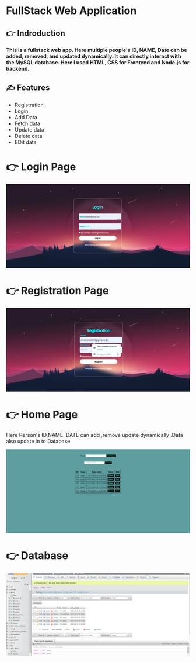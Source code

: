  #  FullStack Web Application 


## 👉 Indroduction 

**This is a fullstack web app. Here multiple people's ID, NAME, Date can be added, removed, and updated dynamically. It can directly interact with the MySQL database. Here I used HTML, CSS for Frontend and Node.js for backend.**


## ✍️ Features

- Registration
- Login
-  Add Data
-  Fetch data
-  Update data
-  Delete data
-  EDit data 

 # 👉 Login Page 

<img    src="https://github.com/Rasel-Mahmud-61/FullStack-App/blob/master/public/login.png">


 
# 👉 Registration Page 

<img    src="https://github.com/Rasel-Mahmud-61/FullStack-App/blob/master/public/register.png">


# 👉 Home Page  
   Here Person's ID,NAME ,DATE  can add ,remove update dynamically  .Data also update in to Database 

   
<img    src="https://github.com/Rasel-Mahmud-61/FullStack-App/blob/master/public/homepage.png">


# 👉 Database  

<img    src="https://github.com/Rasel-Mahmud-61/FullStack-App/blob/master/public/fullstack%20database.png">
